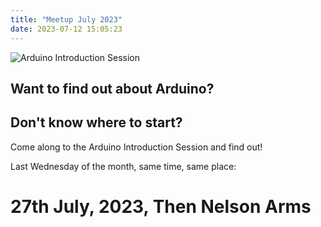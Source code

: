 ```yaml
---
title: "Meetup July 2023"
date: 2023-07-12 15:05:23
---
```


![Arduino Introduction Session](../../static/images/TMS_Ard_Int.svg)

## Want to find out about Arduino?

## Don't know where to start?

Come along to the Arduino Introduction Session and find out!

Last Wednesday of the month, same time, same place:

# 27th July, 2023,  Then Nelson Arms
